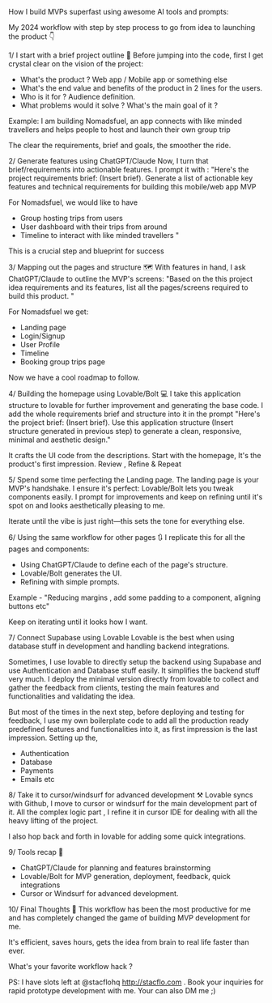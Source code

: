How I build MVPs superfast using awesome AI tools and prompts:

My 2024 workflow with step by step process to go from idea to launching the product 👇


1/ I start with a brief project outline 📝
Before jumping into the code, first I get crystal clear on the vision of the project:
- What's the product ? Web app / Mobile app or something else
- What's the end value and benefits of the product in 2 lines for the users.
- Who is it for ? Audience definition.
- What problems would it solve ? What's the main goal of it ?

Example: I am building Nomadsfuel, an app connects with like minded travellers and helps people to host and launch their own group trip

The clear the requirements, brief and goals, the smoother the ride.

2/ Generate features using ChatGPT/Claude
Now, I turn that brief/requirements into actionable features.
I prompt it with :
"Here's the project requirements brief: (Insert brief). Generate a list of actionable key features and technical requirements for building this mobile/web app MVP

For Nomadsfuel, we would like to have
- Group hosting trips from users
- User dashboard with their trips from around
- Timeline to interact with like minded travellers "

This is a crucial step and blueprint for success

3/ Mapping out the pages and structure 🗺️
With features in hand, I ask ChatGPT/Claude to outline the MVP's screens:
"Based on the this project idea requirements and its features, list all the pages/screens required to build this product. "

For Nomadsfuel we get:
- Landing page
- Login/Signup
- User Profile
- Timeline
- Booking group trips page

Now we have a cool roadmap to follow.

4/ Building the homepage using Lovable/Bolt 💻
I take this application structure to lovable for further improvement and generating the base code.
I add the whole requirements brief and structure into it in the prompt
"Here's the project brief: (Insert brief). Use this application structure (Insert structure generated in previous step) to generate a clean, responsive,  minimal and aesthetic design."

It crafts the UI code from the descriptions. 
Start with the homepage,
It's the product's first impression.
Review , Refine & Repeat

5/ Spend some time perfecting the Landing page.
The landing page is your MVP's handshake. 
I ensure it's perfect:
Lovable/Bolt lets you tweak components easily.
I prompt for improvements and keep on refining until it's spot on and looks aesthetically pleasing to me.

Iterate until the vibe is just right—this sets the tone for everything else.

6/ Using the same workflow for other pages 🔃
I replicate this for all the pages and components:
- Using ChatGPT/Claude to define each of the page's structure.
- Lovable/Bolt generates the UI.
- Refining with simple prompts.

Example - "Reducing margins , add some padding to a component, aligning buttons etc"

Keep on iterating until it looks how I want.

7/ Connect Supabase using Lovable
Lovable is the best when using database stuff in development and handling backend integrations.

Sometimes, I use lovable to directly setup the backend using Supabase and use Authentication and Database stuff easily. It simplifies the backend stuff very much.
I deploy the minimal version directly from lovable to collect and gather the feedback from clients, testing the main features and functionalities and validating the idea.

But most of the times in the next step, before deploying and testing for feedback, I use my own boilerplate code to add all the production ready predefined features and functionalities into it, as first impression is the last impression.
Setting up the,
- Authentication
- Database
- Payments
- Emails
etc

8/ Take it to cursor/windsurf for advanced development ⚒️
Lovable syncs with Github, I move to cursor or windsurf for the main development part of it.
All the complex logic part , I refine it in cursor IDE for dealing with all the heavy lifting of the project.

I also hop back and forth in lovable for adding some quick integrations.

9/ Tools recap 📝
- ChatGPT/Claude for planning and features brainstorming
- Lovable/Bolt for MVP generation, deployment, feedback, quick integrations
- Cursor or Windsurf for advanced development.

10/ Final Thoughts 💭
This workflow has been the most productive for me and has completely changed the game of building MVP development for me.

It's efficient, saves hours, gets the idea from brain to real life faster than ever.

What's your favorite workflow hack ?

PS: I have slots left at 
@stacflohq
  http://stacflo.com . 
Book your inquiries for rapid prototype development with me. 
Your can also DM me ;)